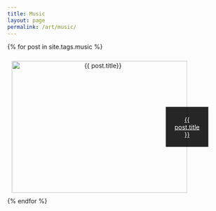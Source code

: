 ```yaml
---
title: Music
layout: page
permalink: /art/music/
---
```


{% for post in site.tags.music %}
  <div class="content ">
    <img src="{{ post.thumbnail }}" alt="{{ post.title}}" height="300" width="400">
    <a class="text" href="{{ post.url }}" style="color:white">{{ post.title }}</a>
  </div>
{% endfor %}


<style>

.content {
  text-align: center;
  position: relative;
  width: 400px;
  height: 300px;
  padding: 10px
}

a:hover {
        color: white;
}

.text {
  position: absolute;
  top: 50%;
  text-size: 18px
  left: 50%;
  background-color: rgba(0, 0, 0, 0.85);
  transform: translate(-50%, -50%);
  color: white;
  padding: 20px;
}



</style>
